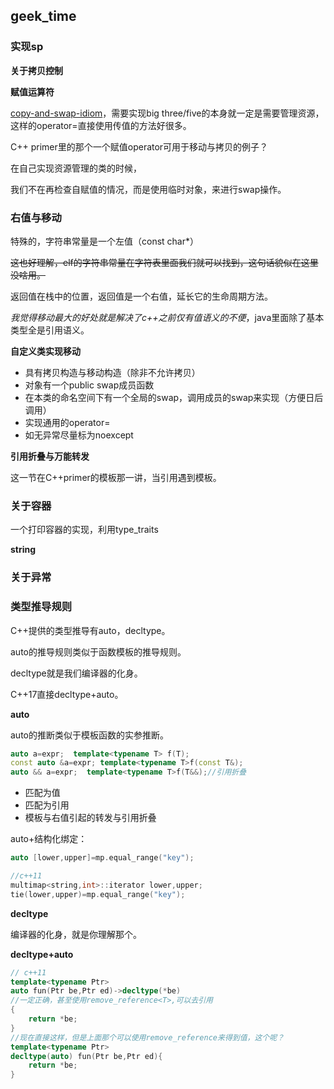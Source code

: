 ## geek_time

### 实现sp

**关于拷贝控制**

**赋值运算符**

[copy-and-swap-idiom](https://stackoverflow.com/questions/3279543/what-is-the-copy-and-swap-idiom/3279550#3279550)，需要实现big three/five的本身就一定是需要管理资源，这样的operator=直接使用传值的方法好很多。



C++ primer里的那个一个赋值operator可用于移动与拷贝的例子？

在自己实现资源管理的类的时候，

我们不在再检查自赋值的情况，而是使用临时对象，来进行swap操作。



### 右值与移动

特殊的，字符串常量是一个左值（const char*）

~~这也好理解，elf的字符串常量在字符表里面我们就可以找到，这句话貌似在这里没啥用。~~

返回值在栈中的位置，返回值是一个右值，延长它的生命周期方法。



*我觉得移动最大的好处就是解决了c++之前仅有值语义的不便*，java里面除了基本类型全是引用语义。

**自定义类实现移动**

* 具有拷贝构造与移动构造（除非不允许拷贝）
* 对象有一个public swap成员函数
* 在本类的命名空间下有一个全局的swap，调用成员的swap来实现（方便日后调用）
* 实现通用的operator=
* 如无异常尽量标为noexcept



**引用折叠与万能转发**

这一节在C++primer的模板那一讲，当引用遇到模板。





### 关于容器

一个打印容器的实现，利用type_traits

**string**



### 关于异常





### 类型推导规则

C++提供的类型推导有auto，decltype。

auto的推导规则类似于函数模板的推导规则。

decltype就是我们编译器的化身。

C++17直接decltype+auto。

**auto**

auto的推断类似于模板函数的实参推断。

```C++
auto a=expr;  template<typename T> f(T);
const auto &a=expr; template<typename T>f(const T&);
auto && a=expr;  template<typename T>f(T&&);//引用折叠
```

* 匹配为值
* 匹配为引用
* 模板与右值引起的转发与引用折叠

auto+结构化绑定：

```C++
auto [lower,upper]=mp.equal_range("key");

//c++11
multimap<string,int>::iterator lower,upper;
tie(lower,upper)=mp.equal_range("key");
```





**decltype**

编译器的化身，就是你理解那个。





**decltype+auto**

```C++
// c++11
template<typename Ptr>
auto fun(Ptr be,Ptr ed)->decltype(*be)
//一定正确，甚至使用remove_reference<T>,可以去引用
{
    return *be;
}
//现在直接这样，但是上面那个可以使用remove_reference来得到值，这个呢？
template<typename Ptr>
decltype(auto) fun(Ptr be,Ptr ed){
    return *be;
}
```



